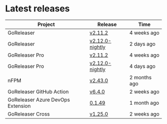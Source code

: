 # Latest releases

| Project                           | Release                                                                                         | Time        |
| --------------------------------- | ----------------------------------------------------------------------------------------------- | ----------- |
| GoReleaser | [v2.11.2](https://github.com/goreleaser/goreleaser/releases/tag/v2.11.2) | 4 weeks ago |
| GoReleaser | [v2.12.0-nightly](https://github.com/goreleaser/goreleaser/releases/tag/nightly) | 2 days ago |
| GoReleaser Pro | [v2.11.2](https://github.com/goreleaser/goreleaser-pro/releases/tag/v2.11.2) | 4 weeks ago |
| GoReleaser Pro | [v2.12.0-nightly](https://github.com/goreleaser/goreleaser-pro/releases/tag/nightly) | 4 days ago |
| nFPM | [v2.43.0](https://github.com/goreleaser/nfpm/releases/tag/v2.43.0) | 2 months ago |
| GoReleaser GitHub Action | [v6.4.0](https://github.com/goreleaser/goreleaser-action/releases/tag/v6.4.0) | 2 weeks ago |
| GoReleaser Azure DevOps Extension | [0.1.49](https://github.com/goreleaser/goreleaser-azure-devops-extension/releases/tag/0.1.49) | 1 month ago |
| GoReleaser Cross | [v1.25.0](https://github.com/goreleaser/goreleaser-cross/releases/tag/v1.25.0) | 2 weeks ago |
